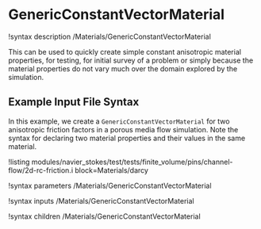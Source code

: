 # GenericConstantVectorMaterial

!syntax description /Materials/GenericConstantVectorMaterial

This can be used to quickly create simple constant anisotropic material properties, for testing,
for initial survey of a problem or simply because the material properties do not vary much over the
domain explored by the simulation.

## Example Input File Syntax

In this example, we create a `GenericConstantVectorMaterial` for two anisotropic friction factors in a porous media flow simulation.
Note the syntax for declaring two material properties and their values in the same material.

!listing modules/navier_stokes/test/tests/finite_volume/pins/channel-flow/2d-rc-friction.i block=Materials/darcy

!syntax parameters /Materials/GenericConstantVectorMaterial

!syntax inputs /Materials/GenericConstantVectorMaterial

!syntax children /Materials/GenericConstantVectorMaterial
